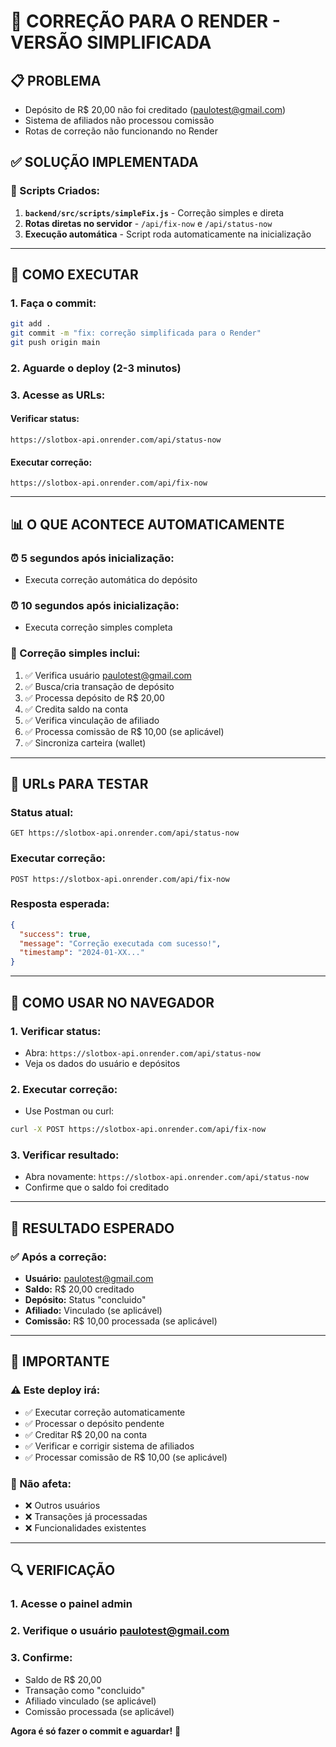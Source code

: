 # 🚀 CORREÇÃO PARA O RENDER - VERSÃO SIMPLIFICADA

## 📋 **PROBLEMA**
- Depósito de R$ 20,00 não foi creditado (paulotest@gmail.com)
- Sistema de afiliados não processou comissão
- Rotas de correção não funcionando no Render

## ✅ **SOLUÇÃO IMPLEMENTADA**

### **🔧 Scripts Criados:**
1. **`backend/src/scripts/simpleFix.js`** - Correção simples e direta
2. **Rotas diretas no servidor** - `/api/fix-now` e `/api/status-now`
3. **Execução automática** - Script roda automaticamente na inicialização

---

## 🚀 **COMO EXECUTAR**

### **1. Faça o commit:**
```bash
git add .
git commit -m "fix: correção simplificada para o Render"
git push origin main
```

### **2. Aguarde o deploy** (2-3 minutos)

### **3. Acesse as URLs:**

#### **Verificar status:**
```
https://slotbox-api.onrender.com/api/status-now
```

#### **Executar correção:**
```
https://slotbox-api.onrender.com/api/fix-now
```

---

## 📊 **O QUE ACONTECE AUTOMATICAMENTE**

### **⏰ 5 segundos após inicialização:**
- Executa correção automática do depósito

### **⏰ 10 segundos após inicialização:**
- Executa correção simples completa

### **🔧 Correção simples inclui:**
1. ✅ Verifica usuário paulotest@gmail.com
2. ✅ Busca/cria transação de depósito
3. ✅ Processa depósito de R$ 20,00
4. ✅ Credita saldo na conta
5. ✅ Verifica vinculação de afiliado
6. ✅ Processa comissão de R$ 10,00 (se aplicável)
7. ✅ Sincroniza carteira (wallet)

---

## 🎯 **URLs PARA TESTAR**

### **Status atual:**
```
GET https://slotbox-api.onrender.com/api/status-now
```

### **Executar correção:**
```
POST https://slotbox-api.onrender.com/api/fix-now
```

### **Resposta esperada:**
```json
{
  "success": true,
  "message": "Correção executada com sucesso!",
  "timestamp": "2024-01-XX..."
}
```

---

## 📱 **COMO USAR NO NAVEGADOR**

### **1. Verificar status:**
- Abra: `https://slotbox-api.onrender.com/api/status-now`
- Veja os dados do usuário e depósitos

### **2. Executar correção:**
- Use Postman ou curl:
```bash
curl -X POST https://slotbox-api.onrender.com/api/fix-now
```

### **3. Verificar resultado:**
- Abra novamente: `https://slotbox-api.onrender.com/api/status-now`
- Confirme que o saldo foi creditado

---

## 🎉 **RESULTADO ESPERADO**

### **✅ Após a correção:**
- **Usuário:** paulotest@gmail.com
- **Saldo:** R$ 20,00 creditado
- **Depósito:** Status "concluido"
- **Afiliado:** Vinculado (se aplicável)
- **Comissão:** R$ 10,00 processada (se aplicável)

---

## 🚨 **IMPORTANTE**

### **⚠️ Este deploy irá:**
- ✅ Executar correção automaticamente
- ✅ Processar o depósito pendente
- ✅ Creditar R$ 20,00 na conta
- ✅ Verificar e corrigir sistema de afiliados
- ✅ Processar comissão de R$ 10,00 (se aplicável)

### **🔄 Não afeta:**
- ❌ Outros usuários
- ❌ Transações já processadas
- ❌ Funcionalidades existentes

---

## 🔍 **VERIFICAÇÃO**

### **1. Acesse o painel admin**
### **2. Verifique o usuário paulotest@gmail.com**
### **3. Confirme:**
- Saldo de R$ 20,00
- Transação como "concluido"
- Afiliado vinculado (se aplicável)
- Comissão processada (se aplicável)

**Agora é só fazer o commit e aguardar!** 🚀
